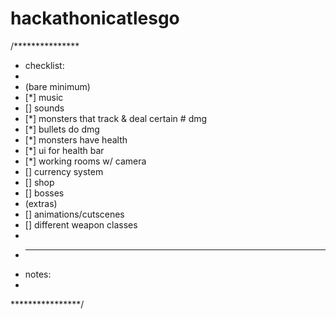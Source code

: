 # hackathonicatlesgo

/***************
* checklist:
*
* (bare minimum)
* [*] music
* [] sounds
* [*] monsters that track & deal certain # dmg
* [*] bullets do dmg
* [*] monsters have health
* [*] ui for health bar
* [*] working rooms w/ camera
* [] currency system
* [] shop
* [] bosses
* (extras)
* [] animations/cutscenes
* [] different weapon classes
*
* ------------------------------------------------------------
* notes:
*
****************/

